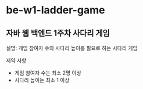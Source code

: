 # be-w1-ladder-game

## 자바 웹 백엔드 1주차 사다리 게임

설명:
게임 참여자 수와 사다리 높이를 필요로 하는 사다리 게임

제약 사항
- 게임 참여자 수는 최소 2명 이상
- 사다리 높이는 최소 1 이상


